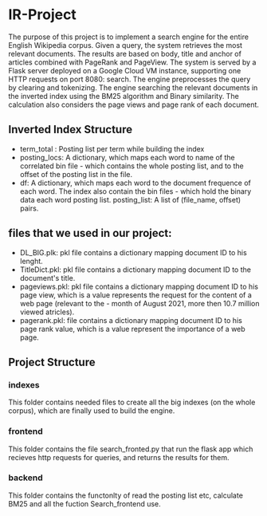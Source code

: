 # IR-Project

The purpose of this project is to implement a search engine for the entire English Wikipedia corpus. Given a query, the system retrieves the most relevant documents. The results are based on body, title and anchor of articles combined with PageRank and PageView. The system is served by a Flask server deployed on a Google Cloud VM instance, supporting one HTTP requests on port 8080: search. The engine preprocesses the query by clearing and tokenizing. The engine searching the relevant documents in the inverted index using the BM25 algorithm and Binary similarity. The calculation also considers the page views and page rank of each document.

## Inverted Index Structure

- term_total : Posting list per term while building the index
- posting_locs: A dictionary, which maps each word to name of the correlated bin file - which contains the whole posting list, and to the offset of the posting list in the file.
- df: A dictionary, which maps each word to the document frequence of each word. The index also contain the bin files - which hold the binary data each word posting list.
posting_list: A list of (file_name, offset) pairs.

## files that we used in our project:

- DL_BIG.plk: pkl file contains a dictionary mapping document ID to his lenght.
- TitleDict.pkl: pkl file contains a dictionary mapping document ID to the document's title.
- pageviews.pkl: pkl file contains a dictionary mapping document ID to his page view, which is a value represents the request for the content of a web page (relevant to the - month of August 2021, more then 10.7 million viewed atricles).
- pagerank.pkl: file contains a dictionary mapping document ID to his page rank value, which is a value represent the importance of a web page.

## Project Structure
### indexes
This folder contains needed files to create all the big indexes (on the whole corpus), which are finally used to build the engine.

### frontend
This folder contains the file search_fronted.py that run the flask app which recieves http requests for queries, and returns the results for them.

### backend
This folder contains the functonlty of read the posting list etc, calculate BM25 and all the fuction Search_frontend use.
